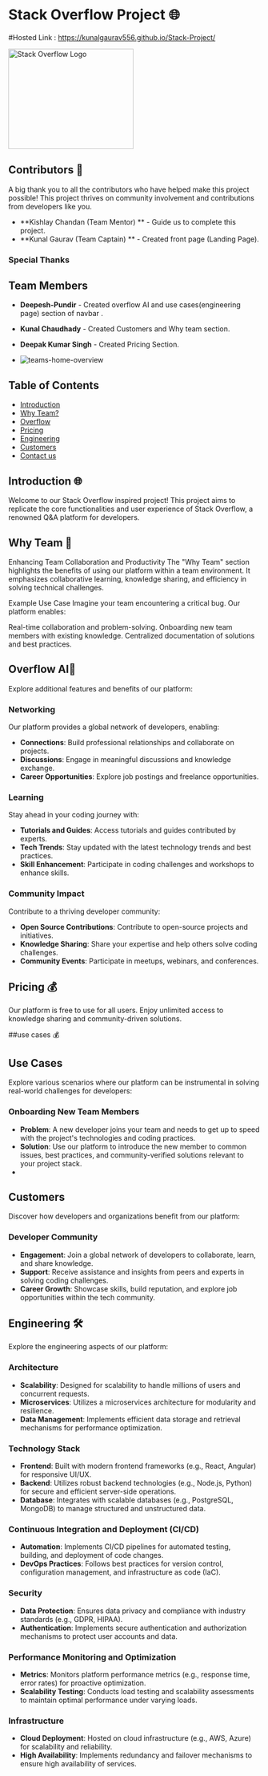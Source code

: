 # Stack Overflow Project 🌐

#Hosted Link : https://kunalgaurav556.github.io/Stack-Project/

<img src="https://upload.wikimedia.org/wikipedia/commons/e/ef/Stack_Overflow_icon.svg" alt="Stack Overflow Logo" width="250" height="200">

## Contributors 👥

A big thank you to all the contributors who have helped make this project possible! This project thrives on community involvement and contributions from developers like you.

- **Kishlay Chandan (Team Mentor) ** - Guide us to complete this project.
- **Kunal Gaurav (Team Captain) ** - Created front page (Landing Page).

### Special Thanks
## Team Members
- **Deepesh-Pundir** - Created overflow AI and use cases(engineering page) section of navbar .
- **Kunal Chaudhady** - Created Customers and Why team section.
- **Deepak Kumar Singh** - Created Pricing Section.

- ![teams-home-overview](https://github.com/KunalGaurav556/Stack-Project/assets/145253265/93a52b0c-4f1e-4997-8ce0-95dec375e6fb)


## Table of Contents
- [Introduction](https://github.com/KunalGaurav556/Stack-Project/blob/main/index.html)
- [Why Team?](https://github.com/KunalGaurav556/Stack-Project/blob/main/Kunal%20Chaudhary/Customer_Success.html)
- [Overflow](https://github.com/KunalGaurav556/Stack-Project/blob/main/src/overflow-ai.html)
- [Pricing](https://github.com/KunalGaurav556/Stack-Project/blob/main/pricing.html)
- [Engineering](https://github.com/KunalGaurav556/Stack-Project/blob/main/src/Engineering.html)
- [Customers](https://github.com/KunalGaurav556/Stack-Project/blob/main/Kunal%20Chaudhary/Customer.html)
- [Contact us](#contact)

## Introduction 🌐

Welcome to our Stack Overflow inspired project! This project aims to replicate the core functionalities and user experience of Stack Overflow, a renowned Q&A platform for developers.


## Why Team 🤝
Enhancing Team Collaboration and Productivity
The "Why Team" section highlights the benefits of using our platform within a team environment. It emphasizes collaborative learning, knowledge sharing, and efficiency in solving technical challenges.



Example Use Case
Imagine your team encountering a critical bug. Our platform enables:

Real-time collaboration and problem-solving.
Onboarding new team members with existing knowledge.
Centralized documentation of solutions and best practices.

## Overflow AI🌊

Explore additional features and benefits of our platform:

### Networking

Our platform provides a global network of developers, enabling:

- **Connections**: Build professional relationships and collaborate on projects.
- **Discussions**: Engage in meaningful discussions and knowledge exchange.
- **Career Opportunities**: Explore job postings and freelance opportunities.

### Learning

Stay ahead in your coding journey with:

- **Tutorials and Guides**: Access tutorials and guides contributed by experts.
- **Tech Trends**: Stay updated with the latest technology trends and best practices.
- **Skill Enhancement**: Participate in coding challenges and workshops to enhance skills.

### Community Impact

Contribute to a thriving developer community:

- **Open Source Contributions**: Contribute to open-source projects and initiatives.
- **Knowledge Sharing**: Share your expertise and help others solve coding challenges.
- **Community Events**: Participate in meetups, webinars, and conferences.

## Pricing 💰

Our platform is free to use for all users. Enjoy unlimited access to knowledge sharing and community-driven solutions.


##use cases 💰
## Use Cases

Explore various scenarios where our platform can be instrumental in solving real-world challenges for developers:

### Onboarding New Team Members



- **Problem**: A new developer joins your team and needs to get up to speed with the project's technologies and coding practices.
- **Solution**: Use our platform to introduce the new member to common issues, best practices, and community-verified solutions relevant to your project stack.
- 

## Customers

Discover how developers and organizations benefit from our platform:

### Developer Community

- **Engagement**: Join a global network of developers to collaborate, learn, and share knowledge.
- **Support**: Receive assistance and insights from peers and experts in solving coding challenges.
- **Career Growth**: Showcase skills, build reputation, and explore job opportunities within the tech community.


## Engineering 🛠️

Explore the engineering aspects of our platform:

### Architecture

- **Scalability**: Designed for scalability to handle millions of users and concurrent requests.
- **Microservices**: Utilizes a microservices architecture for modularity and resilience.
- **Data Management**: Implements efficient data storage and retrieval mechanisms for performance optimization.

### Technology Stack

- **Frontend**: Built with modern frontend frameworks (e.g., React, Angular) for responsive UI/UX.
- **Backend**: Utilizes robust backend technologies (e.g., Node.js, Python) for secure and efficient server-side operations.
- **Database**: Integrates with scalable databases (e.g., PostgreSQL, MongoDB) to manage structured and unstructured data.

### Continuous Integration and Deployment (CI/CD)

- **Automation**: Implements CI/CD pipelines for automated testing, building, and deployment of code changes.
- **DevOps Practices**: Follows best practices for version control, configuration management, and infrastructure as code (IaC).

### Security


- **Data Protection**: Ensures data privacy and compliance with industry standards (e.g., GDPR, HIPAA).
- **Authentication**: Implements secure authentication and authorization mechanisms to protect user accounts and data.

### Performance Monitoring and Optimization


- **Metrics**: Monitors platform performance metrics (e.g., response time, error rates) for proactive optimization.
- **Scalability Testing**: Conducts load testing and scalability assessments to maintain optimal performance under varying loads.

### Infrastructure


- **Cloud Deployment**: Hosted on cloud infrastructure (e.g., AWS, Azure) for scalability and reliability.
- **High Availability**: Implements redundancy and failover mechanisms to ensure high availability of services.

